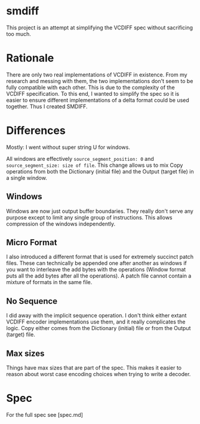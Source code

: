 # smdiff
This project is an attempt at simplifying the VCDIFF spec without sacrificing too much.

# Rationale
There are only two real implementations of VCDIFF in existence. From my research and messing with them, the two implementations don't seem to be fully compatible with each other. This is due to the complexity of the VCDIFF specification. To this end, I wanted to simplify the spec so it is easier to ensure different implementations of a delta format could be used together. Thus I created SMDIFF.

# Differences
Mostly: I went without super string U for windows.

All windows are effectively `source_segment_position: 0` and `source_segment_size: size of file`. This change allows us to mix Copy operations from both the Dictionary (initial file) and the Output (target file) in a single window.

## Windows
Windows are now just output buffer boundaries. They really don't serve any purpose except to limit any single group of instructions. This allows compression of the windows independently.

## Micro Format
I also introduced a different format that is used for extremely succinct patch files. These can technically be appended one after another as windows if you want to interleave the add bytes with the operations (Window format puts all the add bytes after all the operations). A patch file cannot contain a mixture of formats in the same file.

## No Sequence
I did away with the implicit sequence operation. I don't think either extant VCDIFF encoder implementations use them, and it really complicates the logic. Copy either comes from the Dictionary (initial) file or from the Output (target) file.

## Max sizes
Things have max sizes that are part of the spec. This makes it easier to reason about worst case encoding choices when trying to write a decoder.

# Spec
For the full spec see [spec.md]